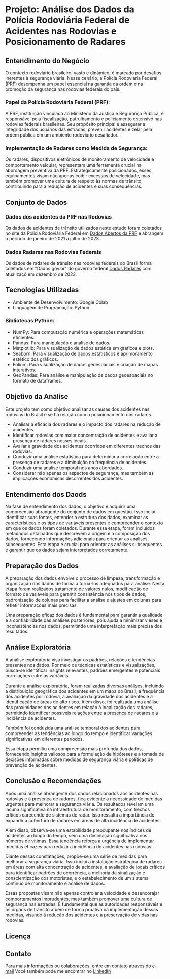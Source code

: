 # Projeto: Análise dos Dados da Polícia Rodoviária Federal de Acidentes nas Rodovias e Posicionamento de Radares

## Entendimento do Negócio

O contexto rodoviário brasileiro, vasto e dinâmico, é marcado por desafios inerentes à segurança viária. Nesse cenário, a Polícia Rodoviária Federal (PRF) desempenha um papel essencial na garantia da ordem e na promoção da segurança nas rodovias federais do país.

### Papel da Polícia Rodoviária Federal (PRF):
A PRF, instituição vinculada ao Ministério da Justiça e Segurança Pública, é responsável pela fiscalização, patrulhamento e policiamento ostensivo nas rodovias federais brasileiras. Seu propósito principal é assegurar a integridade dos usuários das estradas, prevenir acidentes e zelar pela ordem pública em um ambiente rodoviário desafiador.

### Implementação de Radares como Medida de Segurança:
Os radares, dispositivos eletrônicos de monitoramento de velocidade e comportamento veicular, representam uma ferramenta crucial na abordagem preventiva da PRF. Estrategicamente posicionados, esses equipamentos visam não apenas coibir excessos de velocidade, mas também promover uma cultura de respeito às normas de trânsito, contribuindo para a redução de acidentes e suas consequências.

## Conjunto de Dados

### Dados dos acidentes da PRF nas Rodovias 
Os dados de acidentes de trânsito utilizados neste estudo foram coletados no site da Policia Rodoviária Federal em [Dados Abertos da PRF](https://www.gov.br/prf/pt-br/acesso-a-informacao/dados-abertos/dados-abertos-da-prf)
e abrangem o período de janeiro de 2021 a julho de 2023.

### Dados Radares nas Rodovias Federais
Os dados de radares de trânsito nas rodovias federais do Brasil forma coletados em  "Dados.gov.br" do governo federal [Dados Radares](https://dados.gov.br/dados/conjuntos-dados/radar) com atualizaçõ em dezembro de 2023.

## Tecnologias Utilizadas
- Ambiente de Desenvolvimento: Google Colab
- Linguagem de Programação: Python

### Bibliotecas Python:
- NumPy: Para computação numérica e operações matemáticas eficientes.
- Pandas: Para manipulação e análise de dados.
- Matplotlib: Para visualização de dados estática em gráficos e plots.
- Seaborn: Para visualização de dados estatísticos e aprimoramento estético dos gráficos.
- Folium: Para visualização de dados geoespaciais e criação de mapas interativos.
- GeoPandas: Para análise e manipulação de dados geoespaciais no formato de dataframes.

## Objetivo da Análise

Este projeto tem como objetivo analisar as causas dos acidentes nas rodovias do Brasil e se há relação com o posicionamento dos radares.

- Analisar a eficácia dos radares e o impacto dos radares na redução de acidentes.
- Identificar rodovias com maior concentração de acidentes e avaliar a presença de radares nesses locais.
- Avaliar a gravidade dos acidentes ocorridos em diferentes trechos das rodovias.
- Conduzir uma análise estatística para determinar a correlação entre a presença de radares e a diminuição na frequência de acidentes.
- Conduzir uma analise temporal nos anos abordados.
- Considerar não apenas os aspectos de segurança, mas também as implicações econômicas decorrentes dos acidentes.

## Entendimento dos Daods

Na fase de entendimento dos dados, o objetivo é adquirir uma compreensão abrangente do conjunto de dados em questão. Isso inclui identificar suas fontes, entender a estrutura dos dados, examinar as características e os tipos de variáveis presentes e compreender o contexto em que os dados foram coletados. Durante essa etapa, foram incluídos metadados detalhados que descrevem a origem e a composição dos dados, fornecendo informações adicionais para orientar as análises subsequentes. Esta etapa é crucial para orientar as análises subsequentes e garantir que os dados sejam interpretados corretamente.

## Preparação dos Dados

A preparação dos dados envolve o processo de limpeza, transformação e organização dos dados de forma a torná-los adequados para análise. Nesta etapa foram realizados tratamento de valores nulos, modificação de formato de variáveis para garantir consistência nos tipos de dados, padronização de colunas para facilitar a análise e ajustes em colunas para refletir informações mais precisas.

Uma preparação eficaz dos dados é fundamental para garantir a qualidade e a confiabilidade das análises posteriores, pois ajuda a minimizar viéses e inconsistências nos dados, permitindo uma interpretação mais precisa dos resultados.

## Análise Exploratória

A análise exploratória visa investigar os padrões, relações e tendências presentes nos dados. Por meio de técnicas estatísticas e visualizações, busca-se identificar insights relevantes, padrões emergentes e potenciais correlações entre as variáveis.

Durante a análise exploratória, foram realizadas diversas análises, incluindo a distribuição geográfica dos acidentes em um mapa do Brasil, a frequência dos acidentes por rodovia, a avaliação da gravidade dos acidentes e a identificação de áreas de alto risco. Além disso, foi realizada uma análise das proximidades dos acidentes em relação à localização dos radares, permitindo identificar possíveis relações entre a presença de radares e a incidência de acidentes.

Também foi conduzida uma análise temporal dos acidentes para compreender as tendências ao longo do tempo e identificar variações significativas em diferentes períodos.

Essa etapa permitiu uma compreensão mais profunda dos dados, fornecendo insights valiosos para a formulação de hipóteses e a tomada de decisões informadas sobre medidas de segurança viária e políticas de prevenção de acidentes.

## Conclusão e Recomendações

Após uma análise abrangente dos dados relacionados aos acidentes nas rodovias e à presença de radares, fica evidente a necessidade de medidas urgentes para melhorar a segurança viária. Os resultados revelam uma lacuna significativa na infraestrutura de monitoramento, com trechos críticos carecendo de sistemas de radar. Isso ressalta a importância de expandir a cobertura de radares em áreas de alta incidência de acidentes.

Além disso, observa-se uma estabilidade preocupante nos índices de acidentes ao longo do tempo, sem uma diminuição significativa nos números de vítimas. Essa tendência reforça a urgência de implementar medidas eficazes para reduzir a incidência de acidentes nas rodovias.

Diante dessas constatações, propõe-se uma série de medidas para melhorar a segurança viária. Isso inclui a instalação estratégica de radares em áreas com alta concentração de acidentes, a avaliação de locais críticos para identificar padrões de ocorrência, a melhoria da sinalização e conscientização dos motoristas, e o estabelecimento de um sistema contínuo de monitoramento e análise de dados.

Essas propostas visam não apenas controlar a velocidade e desencorajar comportamentos imprudentes, mas também promover uma cultura de segurança nas estradas. É fundamental que as autoridades responsáveis e os órgãos de trânsito atuem de forma proativa na implementação dessas medidas, visando à redução dos acidentes e à preservação de vidas nas rodovias.

## Licença

## Contato

Para mais informações ou colaborações, entre em contato através do [e-mail](suelymesssias@gmail.com) 
Você também pode me encontrar no [LinkedIn](https://www.linkedin.com/in/suely-c-messias-analytics/)


